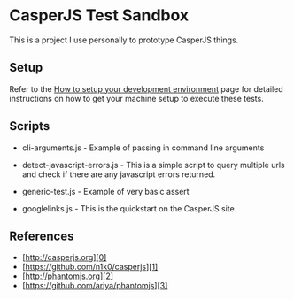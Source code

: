 # CasperJS Test Sandbox
This is a project I use personally to prototype CasperJS things.


## Setup
Refer to the [How to setup your development environment][4] page for detailed
instructions on how to get your machine setup to execute these tests.


## Scripts

- cli-arguments.js - Example of passing in command line arguments

- detect-javascript-errors.js - This is a simple script to query multiple urls
  and check if there are any javascript errors returned.

- generic-test.js - Example of very basic assert

- googlelinks.js - This is the quickstart on the CasperJS site.


## References
- [http://casperjs.org][0]
- [https://github.com/n1k0/casperjs][1]
- [http://phantomjs.org][2]
- [https://github.com/ariya/phantomjs][3]




[0]: http://casperjs.org
[1]: https://github.com/n1k0/casperjs
[2]: http://phantomjs.org
[3]: https://github.com/ariya/phantomjs
[4]: /docs/setup.md
